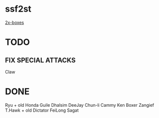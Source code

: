 # ssf2st

[2x-boxes](https://toufadev.github.io/ssf2st/index.html)

# TODO
## FIX SPECIAL ATTACKS
Claw

# DONE

Ryu + old
Honda
Guile
Dhalsim
DeeJay
Chun-li
Cammy
Ken
Boxer
Zangief
T.Hawk + old
Dictator
FeiLong
Sagat

